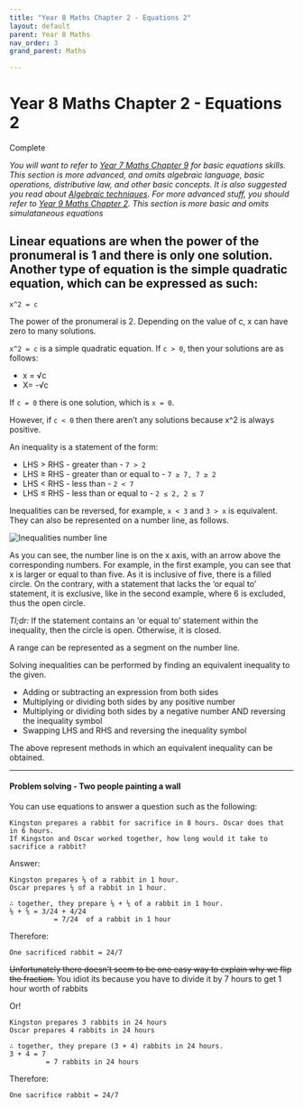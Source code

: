 ```yaml
---
title: "Year 8 Maths Chapter 2 - Equations 2"
layout: default
parent: Year 8 Maths
nav_order: 3
grand_parent: Maths

---
```


# Year 8 Maths Chapter 2 - Equations 2 
<label class="label label-green">Complete</label>

*You will want to refer to [Year 7 Maths Chapter 9](../y7/y7c9.html) for basic equations skills. This section is more advanced, and omits algebraic language, basic operations, distributive law, and other basic concepts. It is also suggested you read about [Algebraic techniques](../y8/y8c2.html). For more advanced stuff, you should refer to [Year 9 Maths Chapter 2](../y9/y9c2.html). This section is more basic and omits simulataneous equations*

## Linear equations are when the power of the pronumeral is 1 and there is only one solution. Another type of equation is the simple quadratic equation, which can be expressed as such:

```
x^2 = c
```
The power of the pronumeral is 2. Depending on the value of c, x can have zero to many solutions. 

`x^2 = c` is a simple quadratic equation. If `c > 0`, then your solutions are as follows:

- x = √c
- X= -√c

If `c = 0` there is one solution, which is `x = 0`.

However, if `c < 0` then there aren’t any solutions because x^2 is always positive.

An inequality is a statement of the form:

- LHS > RHS - greater than - `7 > 2`
- LHS ≥ RHS - greater than or equal to - `7 ≥ 7, 7 ≥ 2`
- LHS < RHS - less than - `2 < 7`
- LHS ≤ RHS - less than or equal to - `2 ≤ 2, 2 ≤ 7`

Inequalities can be reversed, for example, `x < 3` and `3 > x` is equivalent. They can also be represented on a number line, as follows.

![Inequalities number line](https://www.onlinemathlearning.com/image-files/xinequalities-number-line.png.pagespeed.ic.DquDy8jlLL.png)

As you can see, the number line is on the x axis, with an arrow above the corresponding numbers. For example, in the first example, you can see that x is larger or equal to than five. As it is inclusive of five, there is a filled circle. On the contrary, with a statement that lacks the ‘or equal to’ statement, it is exclusive, like in the second example, where 6 is excluded, thus the open circle.

*Tl;dr:* If the statement contains an ‘or equal to’ statement within the inequality, then the circle is open. Otherwise, it is closed.

A range can be represented as a segment on the number line.

Solving inequalities can be performed by finding an equivalent inequality to the given. 

- Adding or subtracting an expression from both sides
- Multiplying or dividing both sides by any positive number
- Multiplying or dividing both sides by a negative number AND reversing the inequality symbol
- Swapping LHS and RHS and reversing the inequality symbol

The above represent methods in which an equivalent inequality can be obtained.

***

#### Problem solving - Two people painting a wall

You can use equations to answer a question such as the following:

	Kingston prepares a rabbit for sacrifice in 8 hours. Oscar does that in 6 hours.
	If Kingston and Oscar worked together, how long would it take to sacrifice a rabbit?

Answer:

	Kingston prepares ⅛ of a rabbit in 1 hour.
	Oscar prepares ⅙ of a rabbit in 1 hour.

	∴ together, they prepare ⅛ + ⅙ of a rabbit in 1 hour.
	⅛ + ⅙ = 3/24 + 4/24
	           = 7/24  of a rabbit in 1 hour

Therefore:

	One sacrificed rabbit = 24/7 

~~Unfortunately there doesn’t seem to be one easy way to explain why we flip the fraction.~~ You idiot its because you have to divide it by 7 hours to get 1 hour worth of rabbits

Or!

	Kingston prepares 3 rabbits in 24 hours
	Oscar prepares 4 rabbits in 24 hours

	∴ together, they prepare (3 + 4) rabbits in 24 hours.
	3 + 4 = 7
	         = 7 rabbits in 24 hours

Therefore:

	One sacrifice rabbit = 24/7
